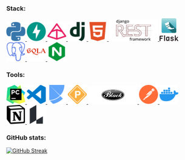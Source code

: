 ### Stack:
<div>
  <a href="https://www.python.org/">
    <img
      src="images/python-color.svg" alt="Посетить сайт Python" width="50" height="auto" role="img"
    >
  </a>
  <a href="https://fastapi.tiangolo.com/">
    <img
      src="images/fastapi-color.svg" alt="Посетить сайт Fastapi" width="50" height="auto" role="img"
    >
  </a>
  <a href="https://docs.pydantic.dev/">
    <img
      src="images/pydantic-color.svg" alt="Посетить сайт Pydantic" width="50" height="auto" role="img"
    >
  </a>
  <a href="https://www.djangoproject.com/">
    <img
      src="images/django-color.svg" alt="Посетить сайт Django" width="50" height="auto" role="img"
    >
  </a>
  <a href="https://developer.mozilla.org/en-US/docs/Glossary/HTML">
    <img
      src="images/html5-color.svg" alt="Посетить сайт mozilla developer" width="50" height="auto" role="img"
    >
  </a>
  <a href="https://www.django-rest-framework.org/">
    <img
      src="images/DRF-logo.png" alt="Посетить сайт Django Rest Framework" width="130" height="auto" role="img"
    >
  </a>
  <a href="https://flask.palletsprojects.com/">
    <img
      src="images/flask-color.png" alt="Посетить сайт Flask" width="50" height="auto" role="img"
    >
  </a>
  <a href="https://www.postgresql.org/">
    <img
      src="images/postgresql-color.svg" alt="Посетить сайт PostgreSQL" width="50" height="auto" role="img"
    >
  </a>
  <a href="https://www.sqlalchemy.org/">
    <img
      src="images/sqlalchemy-color.svg" alt="Посетить сайт Sqlalchemy" width="50" height="auto" role="img"
    >
  </a>
  <a href="https://nginx.org/en/">
    <img
      src="images/nginx-color.svg" alt="Посетить сайт Nginx" width="50" height="auto" role="img"
    >
  </a>
</div>

### Tools:
<div>
  <a href="https://www.jetbrains.com/pycharm/">
    <img
      src="images/pycharm-color.svg" alt="Посетить сайт Pycharm" width="50" height="auto" role="img"
    >
  </a>
  <a href="https://code.visualstudio.com/">
    <img
      src="images/visualstudiocode-color.svg" alt="Посетить сайт Visual Studio Code" width="50" height="auto" role="img"
    >
  </a>
  <a href="https://python-poetry.org/">
    <img
      src="images/poetry-color.svg" alt="Посетить сайт Poetry" width="50" height="auto" role="img"
    >
  </a>
  <a href="https://pre-commit.com/">
    <img
      src="images/precommit-color.svg" alt="Посетить сайт Pre-commit" width="50" height="auto" role="img"
    >
  </a>
  <a href="https://black.readthedocs.io/en/stable/">
    <img
      src="images/black-logo.png" alt="Посетить сайт Black code formatter" width="130" height="auto" role="img"
    >
  </a>
  <a href="https://www.postman.com/">
    <img
      src="images/postman-color.svg" alt="Посетить сайт Postman" width="50" height="auto" role="img"
    >
  </a>
  <a href="https://www.docker.com/">
    <img
      src="images/docker-color.svg" alt="Посетить сайт Docker" width="50" height="auto" role="img"
    >
  </a>
  <a href="https://www.notion.so/">
    <img
      src="images/notion-color.svg" alt="Посетить сайт Notion" width="50" height="auto" role="img"
    >
  </a>
  <a href="https://lucid.app/">
    <img
      src="images/lucid-color.svg" alt="Посетить сайт Lucid" width="50" height="auto" role="img"
    >
  </a>
</div>

### GitHub stats:
[![GitHub Streak](http://github-readme-streak-stats.herokuapp.com?user=bbv-87&theme=blue-green)](https://git.io/streak-stats)


<!--
**bbv-87/bbv-87** is a ✨ _special_ ✨ repository because its `README.md` (this file) appears on your GitHub profile.

Here are some ideas to get you started:

- 🔭 I’m currently working on ...
- 🌱 I’m currently learning ...
- 👯 I’m looking to collaborate on ...
- 🤔 I’m looking for help with ...
- 💬 Ask me about ...
- 📫 How to reach me: ...
- 😄 Pronouns: ...
- ⚡ Fun fact: ...
-->
